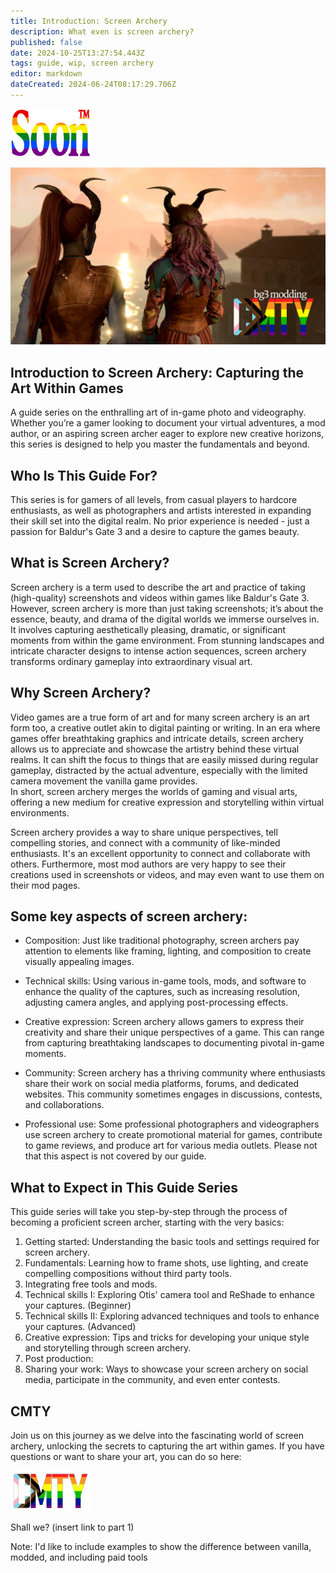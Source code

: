 ```yaml
---
title: Introduction: Screen Archery
description: What even is screen archery?
published: false
date: 2024-10-25T13:27:54.443Z
tags: guide, wip, screen archery
editor: markdown
dateCreated: 2024-06-24T08:17:29.706Z
---
```


![](/test/alithea/soon_tm.webp)

![alfira_and_lakrissa_cmty.webp](/test/alithea/alfira_and_lakrissa_cmty.webp)

## Introduction to Screen Archery: Capturing the Art Within Games

A guide series on the enthralling art of in-game photo and videography. Whether you’re a gamer looking to document your virtual adventures, a mod author, or an aspiring screen archer eager to explore new creative horizons, this series is designed to help you master the fundamentals and beyond.

## Who Is This Guide For?

This series is for gamers of all levels, from casual players to hardcore enthusiasts, as well as photographers and artists interested in expanding their skill set into the digital realm. No prior experience is needed - just a passion for Baldur's Gate 3 and a desire to capture the games beauty.

## What is Screen Archery?

Screen archery is a term used to describe the art and practice of taking (high-quality) screenshots and videos within games like Baldur's Gate 3. However, screen archery is more than just taking screenshots; it’s about the essence, beauty, and drama of the digital worlds we immerse ourselves in. It involves capturing aesthetically pleasing, dramatic, or significant moments from within the game environment. From stunning landscapes and intricate character designs to intense action sequences, screen archery transforms ordinary gameplay into extraordinary visual art.

## Why Screen Archery?

Video games are a true form of art and for many screen archery is an art form too, a creative outlet akin to digital painting or writing. In an era where games offer breathtaking graphics and intricate details, screen archery allows us to appreciate and showcase the artistry behind these virtual realms. It can shift the focus to things that are easily missed during regular gameplay, distracted by the actual adventure, especially with the limited camera movement the vanilla game provides.   
In short, screen archery merges the worlds of gaming and visual arts, offering a new medium for creative expression and storytelling within virtual environments.

Screen archery provides a way to share unique perspectives, tell compelling stories, and connect with a community of like-minded enthusiasts. It's an excellent opportunity to connect and collaborate with others. Furthermore, most mod authors are very happy to see their creations used in screenshots or videos, and may even want to use them on their mod pages.

## Some key aspects of screen archery:

- Composition: Just like traditional photography, screen archers pay attention to elements like framing, lighting, and composition to create visually appealing images.

- Technical skills: Using various in-game tools, mods, and software to enhance the quality of the captures, such as increasing resolution, adjusting camera angles, and applying post-processing effects.

- Creative expression: Screen archery allows gamers to express their creativity and share their unique perspectives of a game. This can range from capturing breathtaking landscapes to documenting pivotal in-game moments.

- Community: Screen archery has a thriving community where enthusiasts share their work on social media platforms, forums, and dedicated websites. This community sometimes engages in discussions, contests, and collaborations.

- Professional use: Some professional photographers and videographers use screen archery to create promotional material for games, contribute to game reviews, and produce art for various media outlets. Please not that this aspect is not covered by our guide. 

## What to Expect in This Guide Series

This guide series will take you step-by-step through the process of becoming a proficient screen archer, starting with the very basics:

1.  Getting started: Understanding the basic tools and settings required for screen archery.
2.  Fundamentals: Learning how to frame shots, use lighting, and create compelling compositions without third party tools.
3.  Integrating free tools and mods.
4.  Technical skills I: Exploring Otis' camera tool and ReShade to enhance your captures. (Beginner)
5.  Technical skills II: Exploring advanced techniques and tools to enhance your captures. (Advanced)
6.  Creative expression: Tips and tricks for developing your unique style and storytelling through screen archery.
7.  Post production:
8.  Sharing your work: Ways to showcase your screen archery on social media, participate in the community, and even enter contests.

## CMTY

Join us on this journey as we delve into the fascinating world of screen archery, unlocking the secrets to capturing the art within games. If you have questions or want to share your art, you can do so here:

![](/test/alithea/cmty_pride_logo.webp)

Shall we? (insert link to part 1)

Note: I'd like to include examples to show the difference between vanilla, modded, and including paid tools